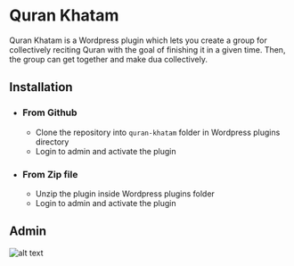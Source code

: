 # Quran Khatam

Quran Khatam is a Wordpress plugin which lets you create a group for collectively reciting 
Quran with the goal of finishing it in a given time. Then, the group can get together and 
make dua collectively.

## Installation
- ### From Github
    - Clone the repository into `quran-khatam` folder in Wordpress plugins directory
    - Login to admin and activate the plugin

- ### From Zip file        
    - Unzip the plugin inside Wordpress plugins folder 
    - Login to admin and activate the plugin  
    
## Admin
![alt text](https://github.com/moazzamk/quran-khatam/blob/master/add-khatam.png?raw=true)


